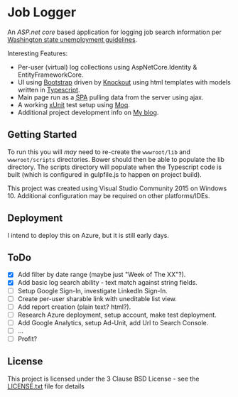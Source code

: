 # Job Logger

An *ASP.net core* based application for logging job search information per
[Washington state unemployment guidelines](https://esd.wa.gov/unemployment/job-search-requirements).

Interesting Features:

* Per-user (virtual) log collections using AspNetCore.Identity & EntityFrameworkCore.
* UI using [Bootstrap](http://getbootstrap.com/getting-started/) driven by
    [Knockout](http://knockoutjs.com/index.html) using html templates with
    models written in [Typescript](https://www.typescriptlang.org/index.html).
* Main page run as a <abbr title="Single Page Application">SPA</abbr> pulling
    data from the server using ajax.
* A working [xUnit](https://xunit.github.io/) test setup using
    [Moq](https://github.com/Moq/moq4/wiki/Quickstart).
* Additional project development info on [My blog](http://kitsu.github.io/tags/aspnetcore/).

## Getting Started

To run this you will *may* need to re-create the `wwwroot/lib` and
`wwwroot/scripts` directories. Bower should then be able to populate the lib
directory. The scripts directory will populate when the Typescript code is
built (which is configured in gulpfile.js to happen on project build).

This project was created using Visual Studio Community 2015 on Windows 10.
Additional configuration may be required on other platforms/IDEs.

## Deployment

I intend to deploy this on Azure, but it is still early days.

## ToDo

- [x] Add filter by date range (maybe just "Week of The XX"?).
- [x] Add basic log search ability - text match against string fields.
- [ ] Setup Google Sign-In, investigate LinkedIn Sign-In.
- [ ] Create per-user sharable link with uneditable list view.
- [ ] Add report creation (plain text? html?).
- [ ] Research Azure deployment, setup account, make test deployment.
- [ ] Add Google Analytics, setup Ad-Unit, add Url to Search Console.
- [ ] ...
- [ ] Profit?

## License

This project is licensed under the 3 Clause BSD License - see the
[LICENSE.txt](LICENSE.txt) file for details

